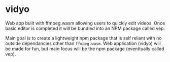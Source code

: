 # vidyo
Web app built with ffmpeg.wasm allowing users to quickly edit videos. Once basic editor is completed it will be bundled into an NPM package called vep.

Main goal is to create a lightweight npm package that is self reliant with no outside dependancies other than `ffmpeg.wasm`. Web application (vidyo) will be made for fun, but main focus will be the npm package (eventtually called vep).
